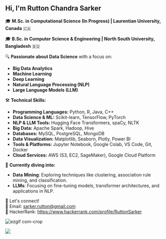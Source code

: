 <h2><strong>Hi, I'm Rutton Chandra Sarker</strong></h2>  

🎓 **M.Sc. in Computational Science (In Progress) | Laurentian University, Canada** 🇨🇦

🎓 **B.Sc. in Computer Science & Engineering | North South University, Bangladesh** 🇧🇩

🔍 **Passionate about Data Science** with a focus on:  
- **Big Data Analytics**  
- **Machine Learning**  
- **Deep Learning**  
- **Natural Language Processing (NLP)**  
- **Large Language Models (LLM)**

🛠️ **Technical Skills:**
- **Programming Languages:** Python, R, Java, C++
- **Data Science & ML:** Scikit-learn, TensorFlow, PyTorch
- **NLP & LLM Tools:** Hugging Face Transformers, spaCy, NLTK
- **Big Data:** Apache Spark, Hadoop, Hive
- **Databases:** MySQL, PostgreSQL, MongoDB
- **Data Visualization:** Matplotlib, Seaborn, Plotly, Power BI
- **Tools & Platforms:** Jupyter Notebook, Google Colab, VS Code, Git, Docker
- **Cloud Services:** AWS (S3, EC2, SageMaker), Google Cloud Platform

🚀 **Currently diving into:**  
- **Data Mining**: Exploring techniques like clustering, association rule mining, and classification.  
- **LLMs**: Focusing on fine-tuning models, transformer architectures, and applications in NLP.

🔗 Let's connect!  
📧 Email: [sarker.rutton@gmail.com](mailto:sarker.rutton@gmail.com)  
📂 HackerRank: https://www.hackerrank.com/profile/RuttonSarker


   ![ezgif com-crop](https://user-images.githubusercontent.com/59698649/222917196-63c89a98-c001-4a86-a584-6a5096e6cfef.gif)


   ![](https://komarev.com/ghpvc/?username=RuttonSarker&color=red&style=for-the-badge)




<!---
RuttonSarker/RuttonSarker is a ✨ special ✨ repository because its `README.md` (this file) appears on your GitHub profile.
You can click the Preview link to take a look at your changes.
--->
